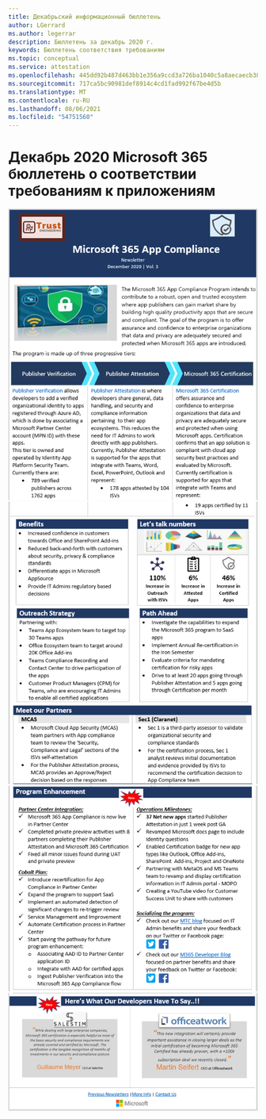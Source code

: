 ```yaml
---
title: Декабрьский информационный бюллетень
author: LGerrard
ms.author: legerrar
description: Бюллетень за декабрь 2020 г.
keywords: Бюллетень соответствия требованиям
ms.topic: conceptual
ms.service: attestation
ms.openlocfilehash: 445dd92b487d463bb1e356a9ccd3a726ba1040c5a8aecaecb38c09c68ba477b2
ms.sourcegitcommit: 717ca5bc90981def8914c4cd1fad992f67be4d5b
ms.translationtype: MT
ms.contentlocale: ru-RU
ms.lasthandoff: 08/06/2021
ms.locfileid: "54751560"
---
```

# <a name="december-2020-microsoft-365-app-compliance-newsletter"></a>Декабрь 2020 Microsoft 365 бюллетень о соответствии требованиям к приложениям

![Alt text ](../media/Dec01.PNG)
 ![ Alt text ](../media/Dec02.PNG)
 ![ Alt text ](../media/Dec03.PNG)
 ![ Alt text Alt text](../media/Dec04.PNG)
